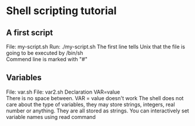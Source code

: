 # Shell scripting tutorial

## A first script

File: my-script.sh
Run: ./my-script.sh
The first line tells Unix that the file is going to be executed by /bin/sh \
Commend line is marked with "#"

## Variables

File: var.sh
File: var2.sh
Declaration VAR=value \
There is no space between. VAR = value doesn't work
The shell does not care about the type of variables, they may store strings, integers, real number or anything. They are all stored as strings.
You can interactively set variable names using read command

